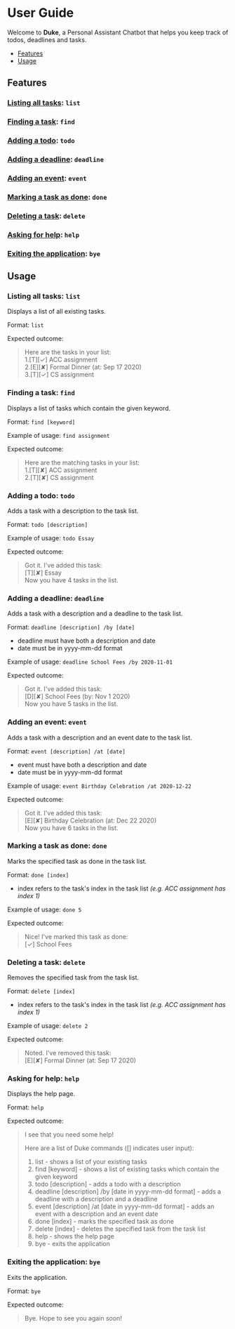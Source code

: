 # User Guide
Welcome to **Duke**, a Personal Assistant Chatbot that helps you keep track of todos, deadlines and tasks.

- [Features](#Features)
- [Usage](#Usage)

## <a name="Features">Features</a> 

### [Listing all tasks](#list): `list`

### [Finding a task](#find): `find`

### [Adding a todo](#todo): `todo`

### [Adding a deadline](#deadline): `deadline` 

### [Adding an event](#event): `event` 

### [Marking a task as done](#done): `done` 

### [Deleting a task](#delete): `delete` 

### [Asking for help](#help): `help` 

### [Exiting the application](#bye): `bye`

## <a name="Usage">Usage</a>

### <a name="list">Listing all tasks</a>: `list`

Displays a list of all existing tasks.

Format: `list`

Expected outcome:

>Here are the tasks in your list:\
>1.[T][✓] ACC assignment\
>2.[E][✘] Formal Dinner (at: Sep 17 2020)\
>3.[T][✓] CS assignment 


### <a name="find">Finding a task</a>: `find`

Displays a list of tasks which contain the given keyword.

Format: `find [keyword]`

Example of usage: `find assignment`

Expected outcome:

>Here are the matching tasks in your list:\
>1.[T][✘] ACC assignment\
>2.[T][✘] CS assignment


### <a name="todo">Adding a todo</a>: `todo`

Adds a task with a description to the task list.

Format: `todo [description]`

Example of usage: `todo Essay`

Expected outcome:

>Got it. I've added this task:\
>[T][✘] Essay\
>Now you have 4 tasks in the list.


### <a name="deadline">Adding a deadline</a>: `deadline`

Adds a task with a description and a deadline to the task list.

Format: `deadline [description] /by [date]`

- deadline must have both a description and date
- date must be in yyyy-mm-dd format

Example of usage: `deadline School Fees /by 2020-11-01`

Expected outcome:

>Got it. I've added this task:\
>[D][✘] School Fees (by: Nov 1 2020)\
>Now you have 5 tasks in the list.

### <a name="event">Adding an event</a>: `event`

Adds a task with a description and an event date to the task list.

Format: `event [description] /at [date]`

- event must have both a description and date
- date must be in yyyy-mm-dd format

Example of usage: `event Birthday Celebration /at 2020-12-22`

Expected outcome:

>Got it. I've added this task:\
>[E][✘] Birthday Celebration (at: Dec 22 2020)\
>Now you have 6 tasks in the list.

### <a name="done">Marking a task as done</a>: `done` 

Marks the specified task as done in the task list.

Format: `done [index]`

- index refers to the task's index in the task list *(e.g. ACC assignment has index 1)*

Example of usage: `done 5`

Expected outcome:

>Nice! I've marked this task as done:\
>[✓] School Fees


### <a name="delete">Deleting a task</a>: `delete`

Removes the specified task from the task list.

Format: `delete [index]`

- index refers to the task's index in the task list *(e.g. ACC assignment has index 1)*

Example of usage: `delete 2`

Expected outcome:

>Noted. I've removed this task:\
>[E][✘] Formal Dinner (at: Sep 17 2020)

### <a name="help">Asking for help</a>: `help` 

Displays the help page.

Format: `help`

Expected outcome:

>I see that you need some help!
>
>Here are a list of Duke commands ([] indicates user input):
>
>1. list - shows a list of your existing tasks
>2. find [keyword] - shows a list of existing tasks which contain the given keyword
>3. todo [description] - adds a todo with a description
>4. deadline [description] /by [date in yyyy-mm-dd format] - adds a deadline with a description and a deadline
>5. event [description] /at [date in yyyy-mm-dd format] - adds an event with a description and an event date
>6. done [index] - marks the specified task as done
>7. delete [index] - deletes the specified task from the task list
>8. help - shows the help page
>9. bye - exits the application


### <a name="bye">Exiting the application</a>: `bye`

Exits the application.

Format: `bye`

Expected outcome:

>Bye. Hope to see you again soon!
